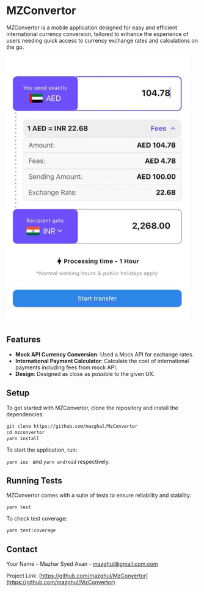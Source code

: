 # MZConvertor

MZConvertor is a mobile application designed for easy and efficient international currency conversion, tailored to enhance the experience of users needing quick access to currency exchange rates and calculations on the go.

![MZConvertor Interface](./assets/screenshot.jpg)

## Features

- **Mock API Currency Conversion**: Used a Mock API for exchange rates.
- **International Payment Calculator**: Calculate the cost of international payments including fees from mock API.
- **Design**: Designed as close as possible to the given UX.

## Setup

To get started with MZConvertor, clone the repository and install the dependencies:

```
git clone https://github.com/mazghul/MzConvertor
cd mzconvertor
yarn install
```

To start the application, run:

`yarn ios ` and `yarn android` respectively.

## Running Tests

MZConvertor comes with a suite of tests to ensure reliability and stability:

```
yarn test
```

To check test coverage:

```
yarn test:coverage
```

## Contact

Your Name – Mazhar Syed Asan - mazghul@gmail.com.com

Project Link: [https://github.com/mazghul/MzConvertor](https://github.com/mazghul/MzConvertor)
